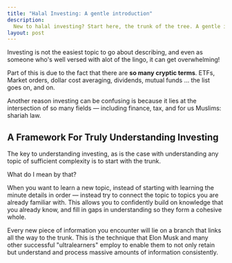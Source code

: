 ```yaml
---
title: "Halal Investing: A gentle introduction"
description:
  New to halal investing? Start here, the trunk of the tree. A gentle introduction to all of the branches we'll be diving into later.
layout: post
---
```


Investing is not the easiest topic to go about describing, and even as someone who's well versed with alot of the lingo, it can get overwhelming!

Part of this is due to the fact that there are **so many cryptic terms**. ETFs, Market orders, dollar cost averaging, dividends, mutual funds &hellip; the list goes on, and on.

Another reason investing can be confusing is because it lies at the intersection of so many fields &mdash; including finance, tax, and for us Muslims: shariah law.

## A Framework For Truly Understanding Investing

The key to understanding investing, as is the case with understanding any topic of sufficient complexity is to start with the trunk.

What do I mean by that?

When you want to learn a new topic, instead of starting with learning the minute details in order &mdash; instead try to connect the topic to topics you are already familiar with. This allows you to confidently build on knowledge that you already know, and fill in gaps in understanding so they form a cohesive whole.

Every new piece of information you encounter will lie on a branch that links all the way to the trunk. This is the technique that Elon Musk and many other successful "ultralearners" employ to enable them to not only retain but understand and process massive amounts of information consistently.